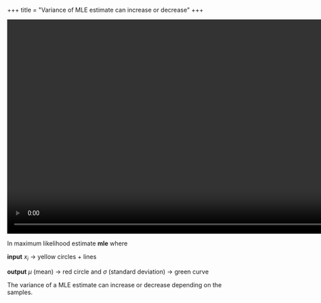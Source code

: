 +++
title = "Variance of MLE estimate can increase or decrease"
+++

<video height="500vh" controls autoplay>
  <source src="/gaussian-mle-variance-can-increase.mp4">
</video>

In maximum likelihood estimate __mle__ where

__input__ $x_i$ -> yellow circles + lines

__output__ $\mu$ (mean) -> red circle and $\sigma$ (standard deviation) -> green curve 

The variance of a MLE estimate can increase or decrease depending on the samples.
